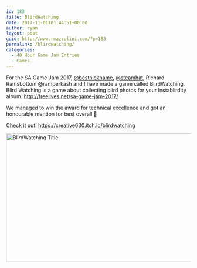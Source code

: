 ```yaml
---
id: 183
title: BlirdWatching
date: 2017-11-01T01:44:51+00:00
author: ryan
layout: post
guid: http://www.rmazzolini.com/?p=183
permalink: /blirdwatching/
categories:
  - 48 Hour Game Jam Entries
  - Games
---
```

For the SA Game Jam 2017, <a href="http://makegamessa.com/profile/bestnickname" rel="nofollow noopener">@bestnickname</a>, <a href="http://makegamessa.com/profile/steamhat" rel="nofollow noopener">@steamhat</a>, Richard Ramsbottom @ramperkash and I have made a game called BlirdWatching.  
Blird Watching is a game about collecting blird photos for your Instablirdity album. <http://freelives.net/sa-game-jam-2017/>

We managed to win the award for technical excellence and got an honourable mention for best overall 🙂

Check it out! <https://creative630.itch.io/blirdwatching>

<img loading="lazy" class="size-large" src="https://i0.wp.com/img.itch.zone/aW1hZ2UvMTczMDA5LzgwNTgxMy5wbmc=/original/OFpNJz.png?resize=620%2C349&#038;ssl=1" alt="BlirdWatching Title" width="620" height="349" data-recalc-dims="1" /> 

&nbsp;

&nbsp;

&nbsp;